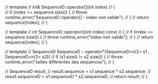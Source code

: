

// template<int n>
// int& SequenceD<n>::operator[](int index)
// {	
// 	if (index >= sequence.size()) {
// 		throw runtime_error("SequenceD<n>::operator[] - index non valide");
// 	}
// 	return sequence[index];
// }

// template<int n>
// int SequenceD<n>::operator()(int index) const
// {
// 	if (index >= sequence.size()) {
// 		throw runtime_error("index non valide");
// 	}
// 	return sequence[index];
// }

// template<int n>
// SequenceD<n> SequenceD<n> :: operator*(SequenceD<n/2> s1 , SequenceD<n/2> s2){
// 	if (s1.size() != s2.size()) {
// 			throw runtime_error("tailles differentes des sequences");
// 		}
	
// 	SequenceD<n> result;
// 	result.sequence = s1.sequence * s2.sequence;
// 	result.sequenceD = s1.sequenceD * s2.sequenceD;
// 	return result;
// }






